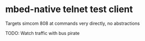 # mbed-native telnet test client

Targets simcom 808 at commands very directly, no abstractions

TODO: Watch traffic with bus pirate
